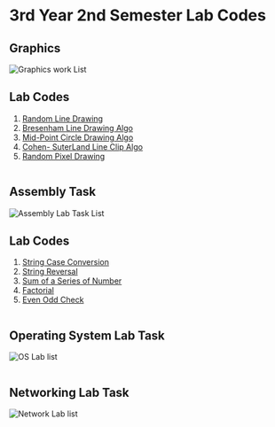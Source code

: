# 3rd Year 2nd Semester Lab Codes

## Graphics 
![Graphics work List](https://github.com/SohanCSERU/3Y2S/blob/master/Images/Graphics.PNG)
## Lab Codes
1. [Random Line Drawing](https://github.com/SohanCSERU/3Y2S/blob/master/Graphics/RandomLine.cpp)
2. [Bresenham Line Drawing Algo](https://github.com/SohanCSERU/3Y2S/blob/master/Graphics/BresenhamLineDrawing.cpp)
3. [Mid-Point Circle Drawing Algo](https://github.com/SohanCSERU/3Y2S/blob/master/Graphics/MidPointCircle.cpp)
4. [Cohen- SuterLand Line Clip Algo](https://github.com/SohanCSERU/3Y2S/blob/master/Graphics/CohenSutterlandLineClip.cpp) 
5. [Random Pixel Drawing](https://github.com/SohanCSERU/3Y2S/blob/master/Graphics/RandomPixelDraw.cpp)

```
```
## Assembly Task
![Assembly Lab Task List](https://github.com/SohanCSERU/3Y2S/blob/master/Images/Capture.PNG)
## Lab Codes
1. [String Case Conversion](https://github.com/SohanCSERU/3Y2S/blob/master/Assembly_Lab/Final%20LAB%20EXAM%20Code%20For%208086/StringCaseConversion.asm)
2. [String Reversal](https://github.com/SohanCSERU/3Y2S/blob/master/Assembly_Lab/Final%20LAB%20EXAM%20Code%20For%208086/StringReversal.asm)
3. [Sum of a Series of Number](https://github.com/SohanCSERU/3Y2S/blob/master/Assembly_Lab/Final%20LAB%20EXAM%20Code%20For%208086/SumOfNum.asm)
4. [Factorial](https://github.com/SohanCSERU/3Y2S/blob/master/Assembly_Lab/Final%20LAB%20EXAM%20Code%20For%208086/Factorial.asm)
5. [Even Odd Check](https://github.com/SohanCSERU/3Y2S/blob/master/Assembly_Lab/Final%20LAB%20EXAM%20Code%20For%208086/EvenODDCheck.asm)
```
```
## Operating System Lab Task
![OS Lab list](https://github.com/SohanCSERU/3Y2S/blob/master/Images/OS.PNG)
```
```
## Networking Lab Task
![Network Lab list](https://github.com/SohanCSERU/3Y2S/blob/master/Images/ComputerNetworks.PNG)

